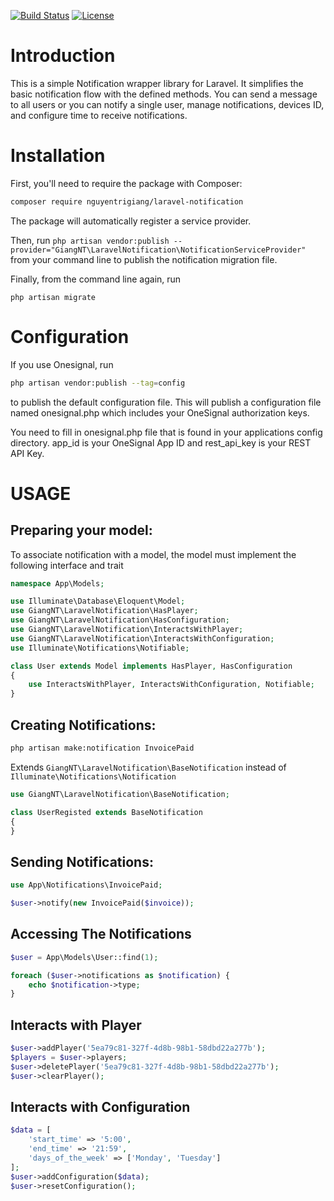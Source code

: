 [![Build Status](https://travis-ci.org/nguyentrigiang/laravel-notification.svg?branch=master)](https://travis-ci.org/nguyentrigiang/laravel-notification)
[![License](https://img.shields.io/github/license/nguyentrigiang/laravel-notification.svg)](https://github.com/nguyentrigiang/laravel-notification/blob/master/LICENSE)


# Introduction

This is a simple Notification wrapper library for Laravel. It simplifies the basic
notification flow with the defined methods. You can send a message to all users
or you can notify a single user, manage notifications, devices ID, and configure time to receive notifications.

# Installation

First, you'll need to require the package with Composer:

```sh
composer require nguyentrigiang/laravel-notification
```
The package will automatically register a service provider.


Then, run `php artisan vendor:publish --provider="GiangNT\LaravelNotification\NotificationServiceProvider"` from your command line to publish the notification migration file.


Finally, from the command line again, run

```
php artisan migrate
```


# Configuration

If you use Onesignal, run

```sh
php artisan vendor:publish --tag=config
```
to publish the default configuration file. This will publish a configuration file named onesignal.php which includes your OneSignal authorization keys.

You need to fill in onesignal.php file that is found in your applications config directory. app_id is your OneSignal App ID and rest_api_key is your REST API Key.


# USAGE

## Preparing your model:
To associate notification with a model, the model must implement the following interface and trait

```php
namespace App\Models;

use Illuminate\Database\Eloquent\Model;
use GiangNT\LaravelNotification\HasPlayer;
use GiangNT\LaravelNotification\HasConfiguration;
use GiangNT\LaravelNotification\InteractsWithPlayer;
use GiangNT\LaravelNotification\InteractsWithConfiguration;
use Illuminate\Notifications\Notifiable;

class User extends Model implements HasPlayer, HasConfiguration
{
    use InteractsWithPlayer, InteractsWithConfiguration, Notifiable;
}
```

## Creating Notifications:
```sh
php artisan make:notification InvoicePaid
```
Extends `GiangNT\LaravelNotification\BaseNotification` instead of `Illuminate\Notifications\Notification`
```php
use GiangNT\LaravelNotification\BaseNotification;

class UserRegisted extends BaseNotification
{
}
```

## Sending Notifications:

```php
use App\Notifications\InvoicePaid;

$user->notify(new InvoicePaid($invoice));
```

## Accessing The Notifications
```php
$user = App\Models\User::find(1);

foreach ($user->notifications as $notification) {
    echo $notification->type;
}
```


## Interacts with Player
```php
$user->addPlayer('5ea79c81-327f-4d8b-98b1-58dbd22a277b');
$players = $user->players;
$user->deletePlayer('5ea79c81-327f-4d8b-98b1-58dbd22a277b');
$user->clearPlayer();
```


## Interacts with Configuration
```php
$data = [
    'start_time' => '5:00',
    'end_time' => '21:59',
    'days_of_the_week' => ['Monday', 'Tuesday']
];
$user->addConfiguration($data);
$user->resetConfiguration();
```
